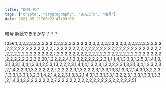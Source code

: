 ```yaml
---
title: "暗号 #1"
tags: ["crypto", "cryptography", "あんごう", "暗号"]
date: 2021-05-21T00:22:47+09:00
---
```


暗号
解読できるかな？？？

[256,1,2,2,2,2,2,2,2,2,2,2,2,2,2,2,2,2,2,2,2,2,2,2,2,2,2,2,2,2,2,2,2,2,2,2,2,2,2,2,2,2,2,2,2,2,2,2,2,2,2,2,2,2,2,2,2,2,2,2,2,2,2,2,2,2,2,2,2,2,2,2,2,2,2,2,2,2,2,2,2,2,2,2,2,2,2,2,2,2,2,2,2,2,2,2,2,2,2,2,2,2,2,2,2,2,2,2,2,2,2,2,2,2,2,2,2,2,2,2,2,2,2,2,2,2,2,2,20,1,2,2,2,2,4,1,2,3,2,2,2,2,2,2,3,1,4,1,4,1,3,3,3,1,2,5,3,1,4,1,3,3,1,3,3,1,3,4,1,3,3,1,2,5,3,1,3,2,2,2,3,1,4,1,4,1,3,2,3,1,3,2,2,2,3,1,3,3,1,3,4,1,2,3,2,3,2,1,4,2,2,3,1,3,2,2,2,2,2,2,2,2,2,2,3,1,3,2,2,2,3,1,3,3,1,3,3,1,3,3,2,1,4,3,1,3,2,2,3,1,3,3,1,3,3,1,3,2,3,1,4,2,1,4,2,2,3,1,3,3,2,1,4,3,1,3,3,1,3,3,1,3,2,2,3,1,3,3,1,3,3,1,3,3,2,1,4,3,1,3,2,2,2,2,2,2,2,2,2,2,2,2,2,2,2,2,2,2,2,2,2,2,2,2,2,2,2,5]
